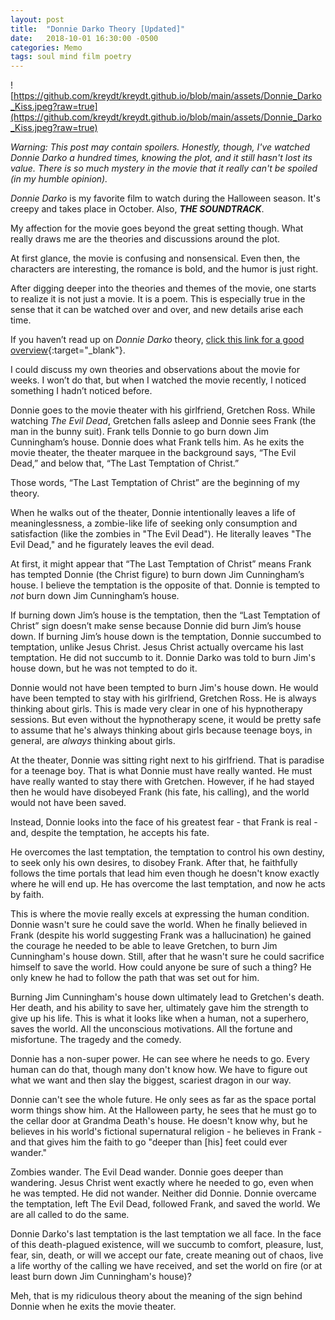 ```yaml
---
layout: post
title:  "Donnie Darko Theory [Updated]"
date:   2018-10-01 16:30:00 -0500
categories: Memo
tags: soul mind film poetry
---
```




![https://github.com/kreydt/kreydt.github.io/blob/main/assets/Donnie_Darko_Kiss.jpeg?raw=true](https://github.com/kreydt/kreydt.github.io/blob/main/assets/Donnie_Darko_Kiss.jpeg?raw=true)

*Warning: This post may contain spoilers. Honestly, though, I've watched Donnie Darko a hundred times, knowing the plot, and it still hasn't lost its value. There is so much mystery in the movie that it really can't be spoiled (in my humble opinion).*

*Donnie Darko* is my favorite film to watch during the Halloween season. It's creepy and takes place in October. Also, ***THE SOUNDTRACK***.

My affection for the movie goes beyond the great setting though. What really draws me are the theories and discussions around the plot.

At first glance, the movie is confusing and nonsensical. Even then, the characters are interesting, the romance is bold, and the humor is just right.

After digging deeper into the theories and themes of the movie, one starts to realize it is not just a movie. It is a poem. This is especially true in the sense that it can be watched over and over, and new details arise each time.

If you haven’t read up on *Donnie Darko* theory, [click this link for a good overview](https://www.salon.com/2004/07/23/darko){:target="_blank"}.

I could discuss my own theories and observations about the movie for weeks. I won’t do that, but when I watched the movie recently, I noticed something I hadn’t noticed before.

Donnie goes to the movie theater with his girlfriend, Gretchen Ross. While watching *The Evil Dead*, Gretchen falls asleep and Donnie sees Frank (the man in the bunny suit). Frank tells Donnie to go burn down Jim Cunningham’s house. Donnie does what Frank tells him. As he exits the movie theater, the theater marquee in the background says, “The Evil Dead,” and below that, “The Last Temptation of Christ.”

Those words, “The Last Temptation of Christ” are the beginning of my theory.

When he walks out of the theater, Donnie intentionally leaves a life of meaninglessness, a zombie-like life of seeking only consumption and satisfaction (like the zombies in "The Evil Dead"). He literally leaves "The Evil Dead," and he figurately leaves the evil dead.

At first, it might appear that “The Last Temptation of Christ” means Frank has tempted Donnie (the Christ figure) to burn down Jim Cunningham’s house. I believe the temptation is the opposite of that. Donnie is tempted to *not* burn down Jim Cunningham’s house.

If burning down Jim’s house is the temptation, then the “Last Temptation of Christ” sign doesn’t make sense because Donnie did burn Jim’s house down. If burning Jim’s house down is the temptation, Donnie succumbed to temptation, unlike Jesus Christ. Jesus Christ actually overcame his last temptation. He did not succumb to it. Donnie Darko was told to burn Jim's house down, but he was not tempted to do it.

Donnie would not have been tempted to burn Jim's house down. He would have been tempted to stay with his girlfriend, Gretchen Ross. He is always thinking about girls. This is made very clear in one of his hypnotherapy sessions. But even without the hypnotherapy scene, it would be pretty safe to assume that he's always thinking about girls because teenage boys, in general, are *always* thinking about girls.

At the theater, Donnie was sitting right next to his girlfriend. That is paradise for a teenage boy. That is what Donnie must have really wanted. He must have really wanted to stay there with Gretchen. However, if he had stayed then he would have disobeyed Frank (his fate, his calling), and the world would not have been saved.

Instead, Donnie looks into the face of his greatest fear - that Frank is real - and, despite the temptation, he accepts his fate.

He overcomes the last temptation, the temptation to control his own destiny, to seek only his own desires, to disobey Frank. After that, he faithfully follows the time portals that lead him even though he doesn't know exactly where he will end up. He has overcome the last temptation, and now he acts by faith.

This is where the movie really excels at expressing the human condition. Donnie wasn't sure he could save the world. When he finally believed in Frank (despite his world suggesting Frank was a hallucination) he gained the courage he needed to be able to leave Gretchen, to burn Jim Cunningham's house down. Still, after that he wasn't sure he could sacrifice himself to save the world. How could anyone be sure of such a thing? He only knew he had to follow the path that was set out for him.

Burning Jim Cunningham's house down ultimately lead to Gretchen's death. Her death, and his ability to save her, ultimately gave him the strength to give up his life. This is what it looks like when a human, not a superhero, saves the world. All the unconscious motivations. All the fortune and misfortune. The tragedy and the comedy.

Donnie has a non-super power. He can see where he needs to go. Every human can do that, though many don't know how. We have to figure out what we want and then slay the biggest, scariest dragon in our way.

Donnie can't see the whole future. He only sees as far as the space portal worm things show him. At the Halloween party, he sees that he must go to the cellar door at Grandma Death's house. He doesn't know why, but he believes in his world's fictional supernatural religion - he believes in Frank - and that gives him the faith to go "deeper than [his] feet could ever wander."

Zombies wander. The Evil Dead wander. Donnie goes deeper than wandering. Jesus Christ went exactly where he needed to go, even when he was tempted. He did not wander. Neither did Donnie. Donnie overcame the temptation, left The Evil Dead, followed Frank, and saved the world. We are all called to do the same.

Donnie Darko's last temptation is the last temptation we all face. In the face of this death-plagued existence, will we succumb to comfort, pleasure, lust, fear, sin, death, or will we accept our fate, create meaning out of chaos, live a life worthy of the calling we have received, and set the world on fire (or at least burn down Jim Cunningham's house)?

Meh, that is my ridiculous theory about the meaning of the sign behind Donnie when he exits the movie theater.